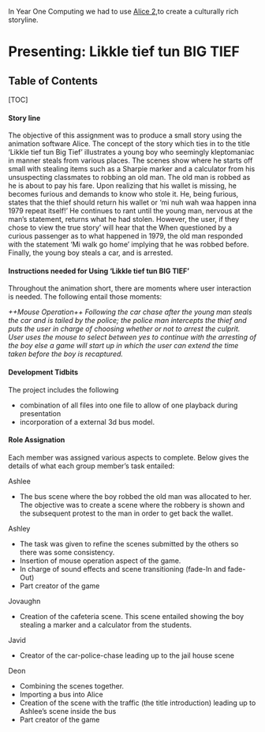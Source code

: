 
In Year One Computing we had to use [Alice 2](https://www.alice.org/get-alice/alice-2/),to create a culturally rich storyline.

# Presenting: Likkle tief tun BIG TIEF

## Table of Contents
[TOC]



#### Story line

The objective of this assignment was to produce a small story using the animation software Alice. The concept of the story which ties in to the title ‘Likkle tief tun Big Tief’ illustrates a young boy who seemingly kleptomaniac in manner steals from various places. The scenes show where he starts off small with stealing items such as a Sharpie marker and a calculator from his unsuspecting classmates to robbing an old man.  The old man is robbed as he is about to pay his fare. Upon realizing that his wallet is missing, he becomes furious and demands to know who stole it. He, being furious, states that the thief should return his wallet or ‘mi nuh wah waa happen inna 1979 repeat itself!’ He continues to rant until the young man, nervous at the man’s statement, returns what he had stolen. However, the user, if they chose to view the true story’ will hear that the  When questioned by a curious passenger as to what happened in 1979, the old man responded with the statement ‘Mi walk go home’ implying that he was robbed before.  Finally, the young boy steals a car, and is arrested. 

#### Instructions needed for Using ‘Likkle tief tun BIG TIEF’
Throughout the animation short, there are moments where user interaction is needed. The following entail those moments:

*++Mouse Operation++*
 	*Following the car chase after the young man steals the car and is tailed by the police; the police man intercepts the thief and puts the user in charge of choosing whether or not to arrest the culprit. User uses the mouse to select between yes to continue with the arresting of the boy else a game will start up in which the user can extend the time taken before the boy is recaptured.*


#### Development Tidbits
The  project includes the following
- combination of all files into one file to allow of one playback during presentation
- incorporation of a external 3d bus model.

#### Role Assignation
Each member was assigned various aspects to complete. Below gives the details of what each group member’s task entailed:

Ashlee
- The bus scene where the boy robbed the old man was allocated to her. The objective was to create a scene where the robbery is shown and the subsequent protest to the man in order to get back the wallet.

Ashley
- The task was given to refine the scenes submitted by the others so there was some consistency. 
- Insertion of mouse operation aspect of the game.
- In charge of sound effects and scene transitioning (fade-In and fade-Out)
- Part creator of the game

Jovaughn
- Creation of the cafeteria scene. This scene entailed showing the boy stealing a marker and a calculator from the students. 

Javid 
- Creator of the car-police-chase leading up to the jail house scene

Deon
- Combining the scenes together. 
- Importing a bus into Alice
- Creation of the scene with the traffic (the title introduction) leading up to Ashlee’s scene inside the bus
- Part creator of the game

